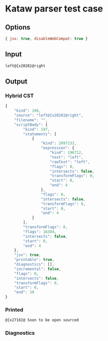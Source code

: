 # Kataw parser test case

## Options

`````js
{ jsx: true, disableWebCompat: true }
`````

## Input

`````js
left@{x2028}@right
`````

## Output


### Hybrid CST


```javascript
{
    "kind": 196,
    "source": "left@{x2028}@right",
    "filename": "",
    "scriptBody": {
        "kind": 197,
        "statements": [
            {
                "kind": 2097233,
                "expression": {
                    "kind": 196712,
                    "text": "left",
                    "rawText": "left",
                    "flags": 0,
                    "intersects": false,
                    "transformFlags": 0,
                    "start": 0,
                    "end": 4
                },
                "flags": 0,
                "intersects": false,
                "transformFlags": 0,
                "start": 0,
                "end": 4
            }
        ],
        "transformFlags": 0,
        "flags": 16384,
        "intersects": false,
        "start": 0,
        "end": 4
    },
    "jsx": true,
    "printable": true,
    "diagnostics": [],
    "incremental": false,
    "flags": 0,
    "intersects": false,
    "transformFlags": 0,
    "start": 0,
    "end": 10
}
```

### Printed


```javascript
@{x2716}@ Soon to be open sourced
```

### Diagnostics


```javascript

```

